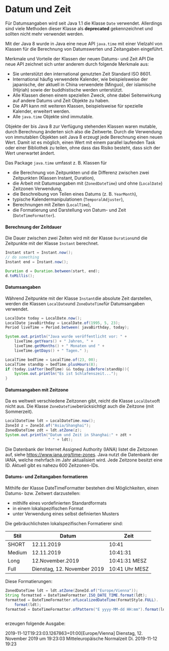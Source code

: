

# Datum und Zeit

Für Datumsangaben wird seit Java 1.1 die Klasse `Date` verwendet. Allerdings sind viele Methoden dieser Klasse als **deprecated** gekennzeichnet und sollten nicht mehr verwendet werden.

Mit der Java 8 wurde in Java eine neue API `java.time` mit einer Vielzahl von Klassen für
die Berechnung von Datumswerten und Zeitangaben eingeführt.

Merkmale und Vorteile der Klassen der neuen Datums- und Zeit API
Die neue API zeichnet sich unter anderem durch folgende Merkmale aus:

- Sie unterstützt den international genutzten Zeit Standard ISO 8601.
- International häufig verwendete Kalender, wie beispielsweise der japanische, der aktuell in
  China verwendete (Minguo), der islamische (Hijriah) sowie der buddhistische werden
  unterstützt.
- Alle Klassen dienen einem speziellen Zweck, ohne dabei Seitenwirkung auf andere Datums und Zeit Objekte zu haben.
-  Die API kann mit weiteren Klassen, beispielsweise für spezielle Kalender, erweitert werden.
- Alle `java.time` Objekte sind immutable.

Objekte der bis Java 8 zur Verfügung stehenden Klassen waren mutable, durch Berechnung
änderten sich also die Zeitwerte. Durch die Verwendung von immutablen Objekten seit Java 8
erzeugt jede Berechnung einen neuen Wert. Damit ist es möglich, einen Wert mit einem parallel
laufenden Task oder einer Bibliothek zu teilen, ohne dass das Risiko besteht, dass sich der Wert
unerwartet ändert.

Das Package `java.time` umfasst z. B. Klassen für

- die Berechnung von Zeitpunkten und die Differenz zwischen zwei Zeitpunkten
  (Klassen Instant, Duration),
-  die Arbeit mit Datumsangaben mit (`ZonedDateTime`) und ohne (`LocalDate`)
  Zeitzonen Verwendung,
-  die Beschreibung von Teilen eines Datums (z. B. `YearMonth`),
-  typische Kalendermanipulationen (`TemporalAdjuster`),
-  Berechnungen mit Zeiten (`LocalTime`),
-  die Formatierung und Darstellung von Datum- und Zeit (`DateTimeFormatter`).



#### Berechnung der Zeitdauer

Die Dauer zwischen zwei Zeiten wird mit der Klasse `Duration`und die Zeitpunkte mit der Klasse `Instant` berechnet.

```java
Instant start = Instant.now();
// do something
Instant end = Instant.now();

Duration d = Duration.between(start, end);
d.toMillis();
```



#### Datumsangaben

Während Zeitpunkte mit der Klasse `Instant`die absolute Zeit darstellen, werden die Klassen `LocalDate`und `ZoneDateTime`für Datumsangaben verwendet.

```java
LocalDate today = LocalDate.now();
LocalDate javaBirthday = LocalDate.of(1995, 5, 23);
Period liveTime = Period.between( javaBirthday, today);

System.out.println("Java wurde veröffentlicht vor: " +
	liveTime.getYears() + " Jahren, " +
	liveTime.getMonths() + " Monaten und " +
	liveTime.getDays() + " Tagen." );

LocalTime bedTime = LocalTime.of(23, 00);
LocalTime standUp = bedTime.plusHours(8);
if (today.isAfter(bedTime) && today.isBefore(standUp)){
	System.out.println("Es ist Schlafenszeit...");
}
```



#### Datumsangaben mit Zeitzone

Da es weltweit verschiedene Zeitzonen gibt, reicht die Klasse `LocalDate`oft nicht aus. Die Klasse `ZoneDateTime`berücksichtigt auch die Zeitzone (mit Sommerzeit).

```java
LocalDateTime ldt = LocalDateTime.now();
ZoneId z = ZoneId.of("Asia/Shanghai");
ZonedDateTime zdt = ldt.atZone(z);
System.out.println("Datum und Zeit in Shanghai:" + zdt +
                   " " + ldt);
```

Die Datenbank der Internet Assigned Authority (IANA) listet die Zeitzonen auf, siehe
https://www.iana.org/time-zones.
Java nutzt die Datenbank der IANA, welche mehrfach im Jahr aktualisiert wird. Jede Zeitzone
besitzt eine ID. Aktuell gibt es nahezu 600 Zeitzonen-IDs.



#### Datums- und Zeitangaben formatieren

Mithilfe der Klasse DateTimeFormatter bestehen drei Möglichkeiten, einen Datums- bzw.
Zeitwert darzustellen:

- mithilfe eines vordefinierten Standardformats
- in einem lokalspezifischen Format
- unter Verwendung eines selbst definierten Musters

Die gebräuchlichsten lokalspezifischen Formatierer sind:

| Stil   | Datum                       | Zeit           |
| ------ | --------------------------- | -------------- |
| SHORT  | 12.11.2019                  | 10:41          |
| Medium | 12.11.2019                  | 10:41:31       |
| Long   | 12.November.2019            | 10:41:31 MESZ  |
| Full   | Dienstag, 12. November 2019 | 10:41 Uhr MESZ |

Diese Formatierungen:

```java
ZonedDateTime ldt = ldt.atZone(ZoneId.of("Europe/Vienna"));
String formatted = DateTimeFormatter.ISO_DATE_TIME.format(ldt);
formatted = DateTimeFormatter.ofLocalizedDateTime(FormatStyle.FULL).
    format(ldt);
formatted = DateTimeFormatter.ofPattern("E yyyy-MM-dd HH:mm").format(ldt);
   
```

erzeugen folgende Ausgabe:

2019-11-12T19:23:03.1267863+01:00[Europe/Vienna]
Dienstag, 12. November 2019 um 19:23:03 Mitteleuropäische Normalzeit
Di. 2019-11-12 19:23

